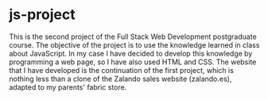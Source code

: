 # js-project

This is the second project of the Full Stack Web Development postgraduate course. The objective of the project is to use the knowledge learned in class about JavaScript. In my case I have decided to develop this knowledge by programming a web page, so I have also used HTML and CSS. The website that I have developed is the continuation of the first project, which is nothing less than a clone of the Zalando sales website (zalando.es), adapted to my parents' fabric store.
